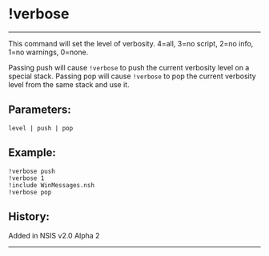 # !verbose

---

This command will set the level of verbosity. 4=all, 3=no script, 2=no info, 1=no warnings, 0=none.

Passing push will cause `!verbose` to push the current verbosity level on a special stack. Passing pop will cause `!verbose` to pop the current verbosity level from the same stack and use it.

## Parameters:

    level | push | pop

## Example:

	!verbose push
	!verbose 1
	!include WinMessages.nsh
	!verbose pop

## History:

Added in NSIS v2.0 Alpha 2

---
